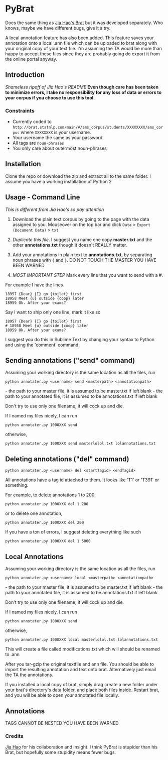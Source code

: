 # PyBrat 

Does the same thing as [Jia Hao's Brat](https://github.com/skewedlines/brat/) but it was developed separately. Who knows, maybe we have different bugs, give it a try.

A local annotation feature has also been added. This feature saves your annotation onto a local .ann file which can be uploaded to brat along with your original copy of your text file. I'm assuming the TA would be more than happy to accept these files since they are probably going do export it from the online portal anyway.

## Introduction

*Shameless ripoff of Jia Hao's README*
**Even though care has been taken to minimize errors, I take no responsibility for any loss of data or errors to your corpus if you choose to use this tool.**

### Constraints 

- Currently coded to `http://brat.statnlp.com/main/#/sms_corpus/students/XXXXXXXX/sms_corpus` where `XXXXXXXX` is your username. 
- Your username the same as your password
- All tags are `noun-phrases`
- You only care about outermost noun-phrases

## Installation

Clone the repo or download the zip and extract all to the same folder.
I assume you have a working installation of Python 2

## Usage - Command Line

*This is different from Jia Hao's so pay attention*
1. Download the plain text corpus by going to the page with the data assigned to you. Mouseover on the top bar and click `Data` > `Export (Document Data)` > `txt`

2. *Duplicate this file*. I suggest you name one copy **master.txt** and the other **annotations.txt** though it doesn't REALLY matter.

3. Add your annotations in plain text to **annotations.txt**, by separating noun phrases with `{` and `}`. DO NOT TOUCH THE MASTER YOU HAVE BEEN WARNED

4. *MOST IMPORTANT STEP* Mark every line that you want to send with a #. 

For example I have the lines

```
18957 {Dear} {I} go {toilet} first
18958 Meet {u} outside {coop} later
18959 Ok. After your exams?
```

Say I want to ship only one line, mark it like so
```
18957 {Dear} {I} go {toilet} first
# 18958 Meet {u} outside {coop} later
18959 Ok. After your exams?
```

I suggest you do this in Sublime Text by changing your syntax to Python and using the 'comment' command.

Sending annotations ("send" command)
---

Assuming your working directory is the same location as all the files, run

```
python annotater.py <username> send <masterpath> <annotationpath>
```
*<masterpath>* - the path to your master file, it is assumed to be master.txt if left blank
*<annotationpath>* - the path to your annotated file, it is assumed to be annotations.txt if left blank

Don't try to use only one filename, it will cock up and die.

If I named my files nicely, I can run
```
python annotater.py 1000XXX send
```
otherwise,
```
python annotater.py 1000XXX send masterlolol.txt lolannotations.txt
```

Deleting annotations ("del" command)
---
```
python annotater.py <username> del <startTagid> <endTagid>
```
All annotations have a tag id attached to them. It looks like 'T1' or 'T391' or something. 

For example, to delete annotations 1 to 200,
```
python annotater.py 1000XXX del 1 200
```
or to delete one annotation,
```
python annotater.py 1000XXX del 200
```

If you have a ton of errors, I suggest deleting everything like such
```
python annotater.py 1000XXX del 1 5000
```

Local Annotations
---
Assuming your working directory is the same location as all the files, run

```
python annotater.py <username> local <masterpath> <annotationpath>
```
*<masterpath>* - the path to your master file, it is assumed to be master.txt if left blank
*<annotationpath>* - the path to your annotated file, it is assumed to be annotations.txt if left blank

Don't try to use only one filename, it will cock up and die.

If I named my files nicely, I can run
```
python annotater.py 1000XXX send
```
otherwise,
```
python annotater.py 1000XXX local masterlolol.txt lolannotations.txt
```

This will create a file called modifications.txt which will should be renamed to <originalfilename>.ann

After you tar-gzip the original textfile and ann file. You should be able to import the resulting annotation and text onto brat. Alternatively just email the TA the annotations.

If you installed a local copy of brat, simply drag create a new folder under your brat's directory's data folder, and place both files inside. Restart brat, and you will be able to open your annotated file locally.

## Annotations

TAGS CANNOT BE NESTED YOU HAVE BEEN WARNED

### Credits
[Jia Hao](https://github.com/skewedlines) for his collaboration and insight. I think PyBrat is stupider than his Brat, but hopefully some stupidity means fewer bugs.